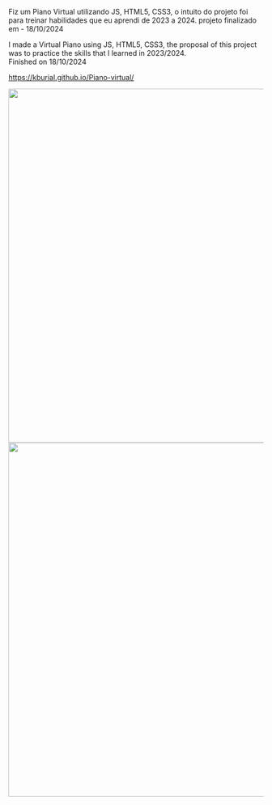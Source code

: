 <p>Fiz um Piano Virtual utilizando JS, HTML5, CSS3, o intuito do projeto foi para treinar habilidades que eu aprendi de 2023 a 2024. projeto finalizado em - 18/10/2024</p>
<p> I made a Virtual Piano using JS, HTML5, CSS3, the proposal of this project was to practice the skills that I learned in 2023/2024. Finished on 18/10/2024</p>

 https://kburial.github.io/Piano-virtual/

<div align="center">
<img src="https://github.com/user-attachments/assets/b49c29a5-429a-48e4-8c4a-500238273dbb" width="700px" />
</div>

<div align="center">
<img src="https://github.com/user-attachments/assets/cea87a3e-ce68-4679-8e36-aec7db9958a8" width="700px" />
</div>
